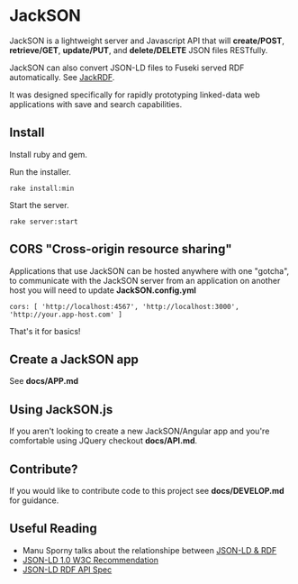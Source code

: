 # JackSON
JackSON is a lightweight server and Javascript API that will **create/POST**, **retrieve/GET**, **update/PUT**, and **delete/DELETE** JSON files RESTfully.

JackSON can also convert JSON-LD files to Fuseki served RDF automatically.
See [JackRDF](http://github.com/caesarfeta/jackrdf).

It was designed specifically for rapidly prototyping linked-data web applications with save and search capabilities.

## Install
Install ruby and gem.

Run the installer.

	rake install:min

Start the server.

	rake server:start

## CORS "Cross-origin resource sharing"
Applications that use JackSON can be hosted anywhere with one "gotcha", to communicate with the JackSON server from an application on another host you will need to update **JackSON.config.yml**

	cors: [ 'http://localhost:4567', 'http://localhost:3000', 'http://your.app-host.com' ]

That's it for basics!

## Create a JackSON app
See **docs/APP.md**

## Using  JackSON.js
If you aren't looking to create a new JackSON/Angular app and you're comfortable using JQuery checkout **docs/API.md**.

## Contribute?
If you would like to contribute code to this project see **docs/DEVELOP.md** for guidance.

## Useful Reading
* Manu Sporny talks about the relationshipe between [JSON-LD &amp; RDF](http://manu.sporny.org/2014/json-ld-origins-2/)
* [JSON-LD 1.0 W3C Recommendation](http://www.w3.org/TR/json-ld/)
* [JSON-LD RDF API Spec](http://json-ld.org/spec/latest/json-ld-rdf/)